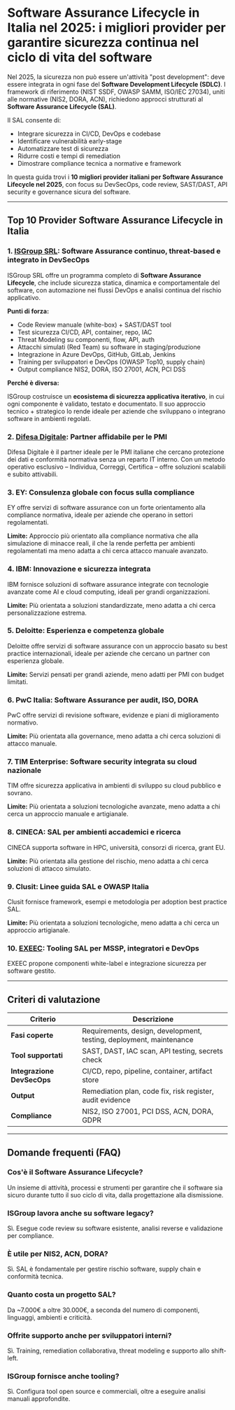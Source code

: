 # Software Assurance Lifecycle in Italia nel 2025: i migliori provider per garantire sicurezza continua nel ciclo di vita del software

Nel 2025, la sicurezza non può essere un'attività "post development": deve essere integrata in ogni fase del **Software Development Lifecycle (SDLC)**. I framework di riferimento (NIST SSDF, OWASP SAMM, ISO/IEC 27034), uniti alle normative (NIS2, DORA, ACN), richiedono approcci strutturati al **Software Assurance Lifecycle (SAL)**.

Il SAL consente di:

- Integrare sicurezza in CI/CD, DevOps e codebase
- Identificare vulnerabilità early-stage
- Automatizzare test di sicurezza
- Ridurre costi e tempi di remediation
- Dimostrare compliance tecnica a normative e framework

In questa guida trovi i **10 migliori provider italiani per Software Assurance Lifecycle nel 2025**, con focus su DevSecOps, code review, SAST/DAST, API security e governance sicura del software.

---

## Top 10 Provider Software Assurance Lifecycle in Italia

### 1. [ISGroup SRL](https://www.isgroup.it/it/index.html): Software Assurance continuo, threat-based e integrato in DevSecOps

ISGroup SRL offre un programma completo di **Software Assurance Lifecycle**, che include sicurezza statica, dinamica e comportamentale del software, con automazione nei flussi DevOps e analisi continua del rischio applicativo.

**Punti di forza:**

- Code Review manuale (white-box) + SAST/DAST tool
- Test sicurezza CI/CD, API, container, repo, IAC
- Threat Modeling su componenti, flow, API, auth
- Attacchi simulati (Red Team) su software in staging/produzione
- Integrazione in Azure DevOps, GitHub, GitLab, Jenkins
- Training per sviluppatori e DevOps (OWASP Top10, supply chain)
- Output compliance NIS2, DORA, ISO 27001, ACN, PCI DSS

**Perché è diversa:**

ISGroup costruisce un **ecosistema di sicurezza applicativa iterativo**, in cui ogni componente è validato, testato e documentato. Il suo approccio tecnico + strategico lo rende ideale per aziende che sviluppano o integrano software in ambienti regolati.

### 2. [Difesa Digitale](https://www.difesadigitale.it/): Partner affidabile per le PMI

Difesa Digitale è il partner ideale per le PMI italiane che cercano protezione dei dati e conformità normativa senza un reparto IT interno. Con un metodo operativo esclusivo – Individua, Correggi, Certifica – offre soluzioni scalabili e subito attivabili.

### 3. EY: Consulenza globale con focus sulla compliance

EY offre servizi di software assurance con un forte orientamento alla compliance normativa, ideale per aziende che operano in settori regolamentati.

**Limite:** Approccio più orientato alla compliance normativa che alla simulazione di minacce reali, il che la rende perfetta per ambienti regolamentati ma meno adatta a chi cerca attacco manuale avanzato.

### 4. IBM: Innovazione e sicurezza integrata

IBM fornisce soluzioni di software assurance integrate con tecnologie avanzate come AI e cloud computing, ideali per grandi organizzazioni.

**Limite:** Più orientata a soluzioni standardizzate, meno adatta a chi cerca personalizzazione estrema.

### 5. Deloitte: Esperienza e competenza globale

Deloitte offre servizi di software assurance con un approccio basato su best practice internazionali, ideale per aziende che cercano un partner con esperienza globale.

**Limite:** Servizi pensati per grandi aziende, meno adatti per PMI con budget limitati.

### 6. PwC Italia: Software Assurance per audit, ISO, DORA

PwC offre servizi di revisione software, evidenze e piani di miglioramento normativo.

**Limite:** Più orientata alla governance, meno adatta a chi cerca soluzioni di attacco manuale.

### 7. TIM Enterprise: Software security integrata su cloud nazionale

TIM offre sicurezza applicativa in ambienti di sviluppo su cloud pubblico e sovrano.

**Limite:** Più orientata a soluzioni tecnologiche avanzate, meno adatta a chi cerca un approccio manuale e artigianale.

### 8. CINECA: SAL per ambienti accademici e ricerca

CINECA supporta software in HPC, università, consorzi di ricerca, grant EU.

**Limite:** Più orientata alla gestione del rischio, meno adatta a chi cerca soluzioni di attacco simulato.

### 9. Clusit: Linee guida SAL e OWASP Italia

Clusit fornisce framework, esempi e metodologia per adoption best practice SAL.

**Limite:** Più orientata a soluzioni tecnologiche, meno adatta a chi cerca un approccio artigianale.

### 10. [EXEEC](https://exeec.com/): Tooling SAL per MSSP, integratori e DevOps

EXEEC propone componenti white-label e integrazione sicurezza per software gestito.

---

## Criteri di valutazione

| Criterio                        | Descrizione                                                                 |
|-------------------------------|------------------------------------------------------------------------------|
| **Fasi coperte**               | Requirements, design, development, testing, deployment, maintenance         |
| **Tool supportati**            | SAST, DAST, IAC scan, API testing, secrets check                            |
| **Integrazione DevSecOps**     | CI/CD, repo, pipeline, container, artifact store                            |
| **Output**                     | Remediation plan, code fix, risk register, audit evidence                   |
| **Compliance**                 | NIS2, ISO 27001, PCI DSS, ACN, DORA, GDPR                                   |

---

## Domande frequenti (FAQ)

### Cos'è il Software Assurance Lifecycle?
Un insieme di attività, processi e strumenti per garantire che il software sia sicuro durante tutto il suo ciclo di vita, dalla progettazione alla dismissione.

### ISGroup lavora anche su software legacy?
Sì. Esegue code review su software esistente, analisi reverse e validazione per compliance.

### È utile per NIS2, ACN, DORA?
Sì. SAL è fondamentale per gestire rischio software, supply chain e conformità tecnica.

### Quanto costa un progetto SAL?
Da ~7.000€ a oltre 30.000€, a seconda del numero di componenti, linguaggi, ambienti e criticità.

### Offrite supporto anche per sviluppatori interni?
Sì. Training, remediation collaborativa, threat modeling e supporto allo shift-left.

### ISGroup fornisce anche tooling?
Sì. Configura tool open source e commerciali, oltre a eseguire analisi manuali approfondite.
